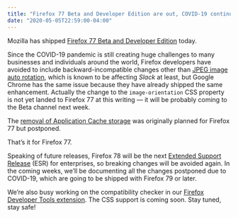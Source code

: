 ```yaml
---
title: "Firefox 77 Beta and Developer Edition are out, COVID-19 continues to affect the development"
date: "2020-05-05T22:59:00-04:00"
---
```

Mozilla has shipped [Firefox 77 Beta and Developer Edition](https://www.mozilla.org/firefox/channel/desktop/) today.

Since the COVID-19 pandemic is still creating huge challenges to many businesses and individuals around the world, Firefox developers have avoided to include backward-incompatible changes other than [JPEG image auto rotation](https://www.fxsitecompat.dev/en-CA/docs/2020/jpeg-images-are-now-rotated-by-default-according-to-exif-data/), which is known to be affecting *Slack* at least, but Google Chrome has the same issue because they have already shipped the same enhancement. Actually the change to the `image-orientation` CSS property is not yet landed to Firefox 77 at this writing — it will be probably coming to the Beta channel next week.

The [removal of Application Cache storage](https://www.fxsitecompat.dev/en-CA/docs/2020/application-cache-storage-has-been-removed/) was originally planned for Firefox 77 but postponed.

That’s it for Firefox 77.

Speaking of future releases, Firefox 78 will be the next [Extended Support Release](https://support.mozilla.org/kb/choosing-firefox-update-channel) (ESR) for enterprises, so breaking changes will be avoided again. In the coming weeks, we’ll be documenting all the changes postponed due to COVID-19, which are going to be shipped with Firefox 79 or later.

We’re also busy working on the compatibility checker in our [Firefox Developer Tools extension](https://addons.mozilla.org/firefox/addon/site-compatibility-tools/). The CSS support is coming soon. Stay tuned, stay safe!
